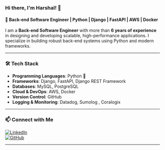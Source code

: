 ### Hi there, I'm Harshal! 👋

#### 🚀 Back-end Software Engineer | Python | Django | FastAPI | AWS | Docker

I am a **Back-end Software Engineer** with more than **6 years of experience** in designing and developing scalable, high-performance applications. I specialize in building robust back-end systems using Python and modern frameworks.

---

### 🛠 Tech Stack

- **Programming Languages**: Python 🐍
- **Frameworks**: Django, FastAPI, Django REST Framework
- **Databases**: MySQL, PostgreSQL
- **Cloud & DevOps**: AWS, Docker
- **Version Control**: GitHub
- **Logging & Monitoring**: Datadog, Sumolog , Coralogix


---

### 📫 Connect with Me

[![LinkedIn](https://img.shields.io/badge/LinkedIn-0077B5?style=for-the-badge&logo=linkedin&logoColor=white)](https://www.linkedin.com/in/harshal-mitkari/)  
[![GitHub](https://img.shields.io/badge/GitHub-181717?style=for-the-badge&logo=github&logoColor=white)](https://github.com/HarshalMitkari)

---


